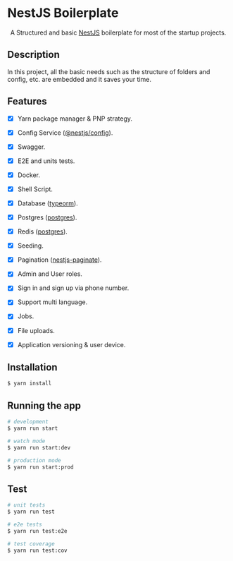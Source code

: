 # NestJS Boilerplate

<p align="center">A Structured and basic <a href="https://nestjs.com/" target="_blank">NestJS</a> boilerplate for most of the startup projects.</p>
<p align="center">

## Description

In this project, all the basic needs such as the structure of folders and config, etc. are embedded and it saves your time.

## Features

- [x] Yarn package manager & PNP strategy.
- [x] Config Service ([@nestjs/config](https://www.npmjs.com/package/@nestjs/config)).
- [x] Swagger.
- [x] E2E and units tests.
- [x] Docker.
- [x] Shell Script.
- [x] Database ([typeorm](https://www.npmjs.com/package/typeorm)).
- [x] Postgres ([postgres](https://www.postgresql.org)).
- [x] Redis ([postgres](https://redis.com)).
- [x] Seeding.
- [x] Pagination ([nestjs-paginate](https://www.npmjs.com/package/nestjs-paginate)).
- [x] Admin and User roles.
- [x] Sign in and sign up via phone number.
- [x] Support multi language.
- [x] Jobs.
- [x] File uploads.
- [x] Application versioning & user device.



## Installation

```bash
$ yarn install
```

## Running the app

```bash
# development
$ yarn run start

# watch mode
$ yarn run start:dev

# production mode
$ yarn run start:prod
```

## Test

```bash
# unit tests
$ yarn run test

# e2e tests
$ yarn run test:e2e

# test coverage
$ yarn run test:cov
```
